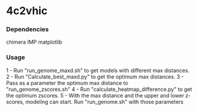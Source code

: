 # 4c2vhic

### Dependencies
chimera
IMP
matplotlib

### Usage
1 - Run "run_genome_maxd.sh" to get models with different max distances.
2 - Run "Calculate_best_maxd.py" to get the optimum max distances.
3 - Pass as a parameter the optimum max distance to "run_genome_zscores.sh"
4 - Run "calculate_heatmap_difference.py" to get the optimum zscores.
5 - With the max distance and the upper and lower z-scores, modeling can start. Run "run_genome.sh" with those parameters
